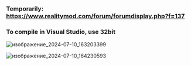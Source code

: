 ### **Temporarily: https://www.realitymod.com/forum/forumdisplay.php?f=137**

### **To compile in Visual Studio, use 32bit**

  ![изображение_2024-07-10_163203399](https://github.com/BiNoopsGITHUB/PRBF2-Mortar-Calculator/assets/114951410/147c1e6c-16d7-4573-ba1b-9d328837006b)

  ![изображение_2024-07-10_164230593](https://github.com/BiNoopsGITHUB/PRBF2-Mortar-Calculator/assets/114951410/7cb8bafe-e916-4257-8d46-f5f60f978a2b)
